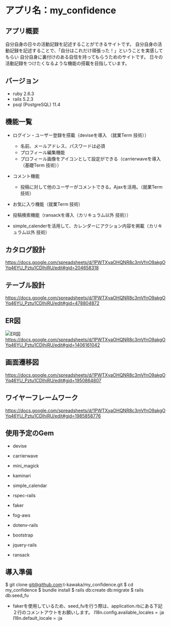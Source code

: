 # アプリ名：my_confidence

## アプリ概要

自分自身の日々の活動記録を記述することができるサイトです。
自分自身の活動記録を記述することで、「自分はこれだけ頑張った！」ということを実感してもらい
自分自身に裏付けのある自信を持ってもらうためのサイトです。
日々の活動記録をつけたくなるような機能の搭載を目指しています。

## バージョン

* ruby 2.6.3
* rails 5.2.3
* psql (PostgreSQL) 11.4

## 機能一覧
- ログイン・ユーザー登録を搭載（deviseを導入 （就業Term 技術））
   - 名前、メールアドレス、パスワードは必須
   - プロフィール編集機能
   - プロフィール画像をアイコンとして設定ができる（carrierwaveを導入 （基礎Term 技術））

- コメント機能
   - 投稿に対して他のユーザーがコメントできる。Ajaxを活用。（就業Term 技術）

- お気に入り機能（就業Term 技術）

- 投稿検索機能（ransackを導入（カリキュラム以外 技術））

- simple_calenderを活用して、カレンダーにアクション内容を掲載（カリキュラム以外 技術）

## カタログ設計

<https://docs.google.com/spreadsheets/d/1PWTXyaOHQNR8c3mVfnO9akgOYq46YU_Pztu1CDlhiRU/edit#gid=204658318>

## テーブル設計

<https://docs.google.com/spreadsheets/d/1PWTXyaOHQNR8c3mVfnO9akgOYq46YU_Pztu1CDlhiRU/edit#gid=478804872>
## ER図

![ER図](app/assets/images/ER図_8.jpg)
<https://docs.google.com/spreadsheets/d/1PWTXyaOHQNR8c3mVfnO9akgOYq46YU_Pztu1CDlhiRU/edit#gid=1406161042>
## 画面遷移図

<https://docs.google.com/spreadsheets/d/1PWTXyaOHQNR8c3mVfnO9akgOYq46YU_Pztu1CDlhiRU/edit#gid=1950864807>
## ワイヤーフレームワーク

<https://docs.google.com/spreadsheets/d/1PWTXyaOHQNR8c3mVfnO9akgOYq46YU_Pztu1CDlhiRU/edit#gid=1985858776>
## 使用予定のGem


* devise

* carrierwave

* mini_magick

* kaminari

* simple_calendar

* rspec-rails

* faker

* fog-aws

* dotenv-rails

* bootstrap

* jquery-rails

* ransack

## 導入準備

$ git clone git@github.com:t-kawaka/my_confidence.git
$ cd my_confidence
$ bundle install
$ rails db:create db:migrate
$ rails db:seed_fu

* fakerを使用しているため、seed_fuを行う際は、application.rbにある下記２行のコメントアウトをお願いします。
I18n.config.available_locales = :ja
I18n.default_locale = :ja
